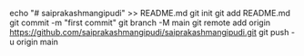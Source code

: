echo "# saiprakashmangipudi" >> README.md
git init
git add README.md
git commit -m "first commit"
git branch -M main
git remote add origin https://github.com/saiprakashmangipudi/saiprakashmangipudi.git
git push -u origin main

